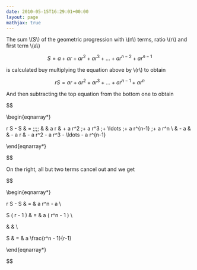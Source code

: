 ```yaml
---
date: 2010-05-15T16:29:01+00:00
layout: page
mathjax: true
---
```

The sum \\\(S\\) of the geometric progression with \\(n\\) terms, ratio \\(r\\) and first term \\(a\\)

$$ S = a + a r + a r^2 + a r^3 + \ldots + a r^{n-2} + a r^{n-1} $$

is calculated buy multiplying the equation above by \\(r\\) to obtain

$$ r S = a r + a r^2 + a r^3 + \ldots + a r^{n-1} + a r^n $$

And then subtracting the top equation from the bottom one to obtain

$$

\begin{eqnarray*}

r S - S & = \;\;\;\; & & a r & + a r^2 \;+ a r^3 \;+ \ldots \;+ a r^{n-1} \;+ a r^n \\
        &   - a & & - a r & - a r^2 - a r^3 - \ldots - a r^{n-1}

\end{eqnarray*}

$$

On the right, all but two terms cancel out and we get

$$

\begin{eqnarray*}

r S - S & = & a r^n - a \\

S ( r - 1 ) & = & a ( r^n - 1 ) \\

& & \\

S & = & a \frac{r^n - 1}{r-1}

\end{eqnarray*}

$$

